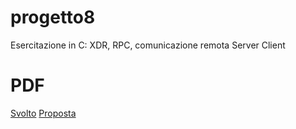 # progetto8
Esercitazione in C: XDR, RPC, comunicazione remota Server Client

# PDF
<a href="http://lia.disi.unibo.it/Courses/RetiT/materiale/esercitazioni/es8/svolta8.pdf">Svolto</a> <a href="http://lia.disi.unibo.it/Courses/RetiT/materiale/esercitazioni/es8/proposta8.pdf">Proposta</a>
